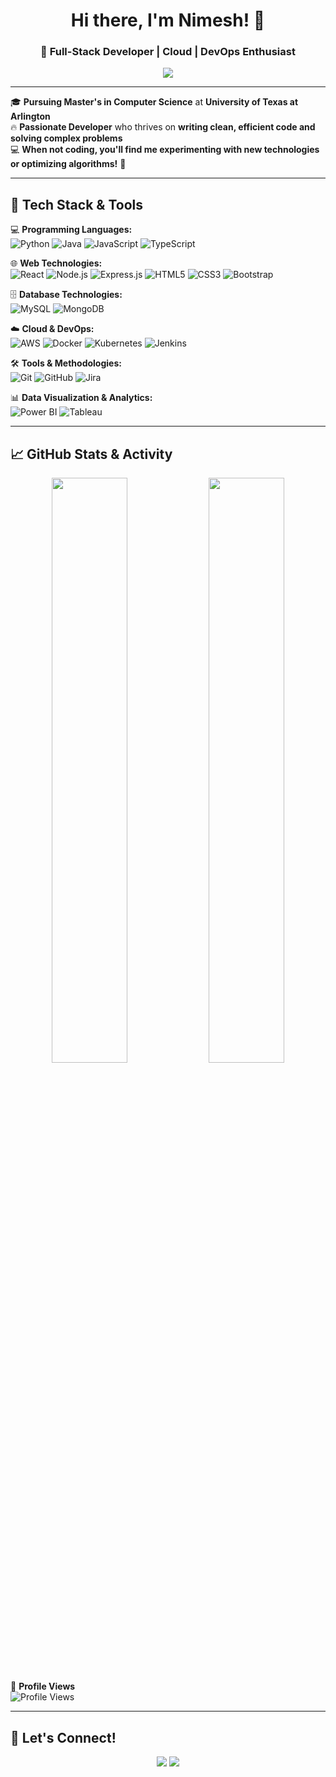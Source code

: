 <h1 align="center">Hi there, I'm Nimesh! 👋</h1>
<h3 align="center">🚀 Full-Stack Developer | Cloud | DevOps Enthusiast</h3>

<p align="center">
  <img src="https://readme-typing-svg.herokuapp.com?font=Fira+Code&pause=1000&color=F7B42C&center=true&vCenter=true&width=600&lines=🚀+Building+Scalable+and+Robust+Web+Applications!;💻+Passionate+about+Frontend%2C+Backend%2C+and+Cloud+Tech;🔧+Crafting+Efficient+and+Optimized+Code!">
</p>

---

🎓 **Pursuing Master's in Computer Science** at **University of Texas at Arlington**  
🔥 **Passionate Developer** who thrives on **writing clean, efficient code and solving complex problems**  
💻 **When not coding, you'll find me experimenting with new technologies or optimizing algorithms!** 🚀  

---

## 🚀 **Tech Stack & Tools**
💻 **Programming Languages:**  
![Python](https://img.shields.io/badge/Python-3776AB?style=flat&logo=python&logoColor=white) ![Java](https://img.shields.io/badge/Java-007396?style=flat&logo=java&logoColor=white) ![JavaScript](https://img.shields.io/badge/JavaScript-F7DF1E?style=flat&logo=javascript&logoColor=black) ![TypeScript](https://img.shields.io/badge/TypeScript-3178C6?style=flat&logo=typescript&logoColor=white)

🌐 **Web Technologies:**  
![React](https://img.shields.io/badge/React-61DAFB?style=flat&logo=react&logoColor=black) ![Node.js](https://img.shields.io/badge/Node.js-339933?style=flat&logo=node.js&logoColor=white) ![Express.js](https://img.shields.io/badge/Express.js-000000?style=flat&logo=express&logoColor=white) ![HTML5](https://img.shields.io/badge/HTML5-E34F26?style=flat&logo=html5&logoColor=white) ![CSS3](https://img.shields.io/badge/CSS3-1572B6?style=flat&logo=css3&logoColor=white) ![Bootstrap](https://img.shields.io/badge/Bootstrap-7952B3?style=flat&logo=bootstrap&logoColor=white)

🗄️ **Database Technologies:**  
![MySQL](https://img.shields.io/badge/MySQL-4479A1?style=flat&logo=mysql&logoColor=white) ![MongoDB](https://img.shields.io/badge/MongoDB-47A248?style=flat&logo=mongodb&logoColor=white)

☁️ **Cloud & DevOps:**  
![AWS](https://img.shields.io/badge/AWS-232F3E?style=flat&logo=amazonaws&logoColor=orange) ![Docker](https://img.shields.io/badge/Docker-2496ED?style=flat&logo=docker&logoColor=white) ![Kubernetes](https://img.shields.io/badge/Kubernetes-326CE5?style=flat&logo=kubernetes&logoColor=white) ![Jenkins](https://img.shields.io/badge/Jenkins-D24939?style=flat&logo=jenkins&logoColor=white)

🛠 **Tools & Methodologies:**  
![Git](https://img.shields.io/badge/Git-F05032?style=flat&logo=git&logoColor=white) ![GitHub](https://img.shields.io/badge/GitHub-181717?style=flat&logo=github&logoColor=white) ![Jira](https://img.shields.io/badge/Jira-0052CC?style=flat&logo=jira&logoColor=white)

📊 **Data Visualization & Analytics:**  
![Power BI](https://img.shields.io/badge/Power%20BI-F2C811?style=flat&logo=powerbi&logoColor=black) ![Tableau](https://img.shields.io/badge/Tableau-E97627?style=flat&logo=tableau&logoColor=white)

---

## 📈 **GitHub Stats & Activity**
<p align="center">
  <img src="https://github-readme-stats.vercel.app/api?username=Nimesh861&show_icons=true&theme=radical" width="49%" />
  <img src="https://github-readme-streak-stats.herokuapp.com/?user=Nimesh861&theme=radical" width="49%" />
</p>

👀 **Profile Views**  
![Profile Views](https://komarev.com/ghpvc/?username=Nimesh861&label=Profile%20Views&color=blue&style=flat)

---

## 🚀 **Let's Connect!**
<p align="center">
  <a href="https://www.linkedin.com/in/nimesh861/"><img src="https://img.shields.io/badge/LinkedIn-0A66C2?style=flat&logo=linkedin&logoColor=white"></a>
  <a href="mailto:nimesh861@gmail.com"><img src="https://img.shields.io/badge/Email-D14836?style=flat&logo=gmail&logoColor=white"></a>
</p>
